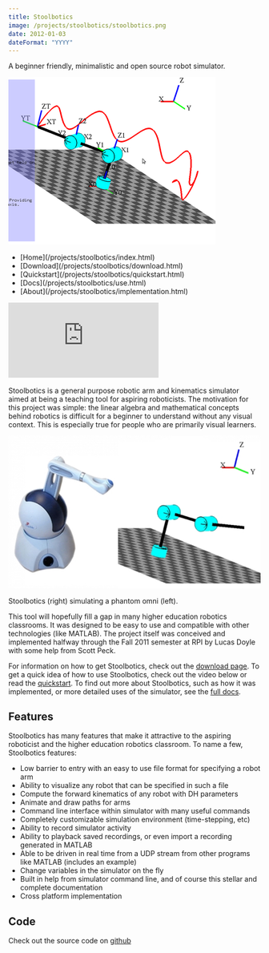 ```yaml
---
title: Stoolbotics
image: /projects/stoolbotics/stoolbotics.png
date: 2012-01-03
dateFormat: "YYYY"
---
```


A beginner friendly, minimalistic and open source robot simulator.

![Stoolbotics](/projects/stoolbotics/stoolbotics.png)

<ul class="nav navbar-nav">
  <li>[Home](/projects/stoolbotics/index.html)</li>
  <li>[Download](/projects/stoolbotics/download.html)</li>
  <li>[Quickstart](/projects/stoolbotics/quickstart.html)</li>
  <li>[Docs](/projects/stoolbotics/use.html)</li>
  <li>[About](/projects/stoolbotics/implementation.html)</li>
</ul>

<div class="media-container">

<iframe src="http://www.youtube.com/embed/h3Rus5mUkzY" frameborder="0" allowfullscreen></iframe>

</div>

Stoolbotics is a general purpose robotic arm and kinematics simulator aimed at being a teaching tool for aspiring roboticists. The motivation for this project was simple: the linear algebra and mathematical concepts behind robotics is difficult for a beginner to understand without any visual context. This is especially true for people who are primarily visual learners.

<div class="media-container">

<img src="/images/projects/stoolbotics/omni.jpg">

<p>Stoolbotics (right) simulating a phantom omni (left).</p>

</div>

This tool will hopefully fill a gap in many higher education robotics classrooms. It was designed to be easy to use and compatible with other technologies (like MATLAB). The project itself was conceived and implemented halfway through the Fall 2011 semester at RPI by Lucas Doyle with some help from Scott Peck.

For information on how to get Stoolbotics, check out the [download page](/projects/stoolbotics/download.html). To get a quick idea of how to use Stoolbotics, check out the video below or read the [quickstart](/projects/stoolbotics/quickstart.html). To find out more about Stoolbotics, such as how it was implemented, or more detailed uses of the simulator, see the [full docs](/projects/stoolbotics/use.html).

## Features

Stoolbotics has many features that make it attractive to the aspiring roboticist and the higher education robotics classroom. To name a few, Stoolbotics features:

- Low barrier to entry with an easy to use file format for specifying a robot arm
- Ability to visualize any robot that can be specified in such a file
- Compute the forward kinematics of any robot with DH parameters
- Animate and draw paths for arms
- Command line interface within simulator with many useful commands
- Completely customizable simulation environment (time-stepping, etc)
- Ability to record simulator activity
- Ability to playback saved recordings, or even import a recording generated in MATLAB
- Able to be driven in real time from a UDP stream from other programs like MATLAB (includes an example)
- Change variables in the simulator on the fly
- Built in help from simulator command line, and of course this stellar and complete documentation
- Cross platform implementation

## Code

Check out the source code on [github](https://github.com/Stonelinks/Stoolbotics)
